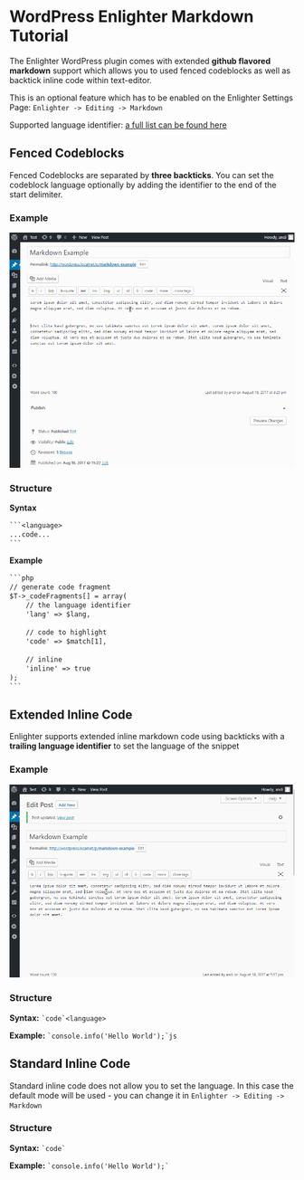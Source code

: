 WordPress Enlighter Markdown Tutorial
=====================================

The Enlighter WordPress plugin comes with extended **github flavored markdown** support which allows you to used fenced codeblocks as well as backtick inline code within text-editor.

This is an optional feature which has to be enabled on the Enlighter Settings Page: `Enlighter -> Editing -> Markdown`

Supported language identifier: [a full list can be found here](https://github.com/EnlighterJS/Plugin.WordPress/blob/master/modules/core/LanguageManager.php)

Fenced Codeblocks
-------------------------------------

Fenced Codeblocks are separated by **three backticks**. You can set the codeblock language optionally by adding the identifier to the end of the start delimiter.

### Example ###

![Insert Code](../assets/wordpress_markdown_fenced.gif)

### Structure ###

**Syntax**

    ```<language>
    ...code...
    ```

**Example**

    ```php
    // generate code fragment
    $T->_codeFragments[] = array(
        // the language identifier
        'lang' => $lang,

        // code to highlight
        'code' => $match[1],

        // inline
        'inline' => true
    );
    ```

Extended Inline Code
-------------------------------------

Enlighter supports extended inline markdown code using backticks with a **trailing language identifier** to set the language of the snippet

### Example ###

![Insert Code](../assets/wordpress_markdown_inline.gif)

### Structure ###

**Syntax:** `` `code`<language> ``

**Example:** `` `console.info('Hello World');`js ``


Standard Inline Code
-------------------------------------

Standard inline code does not allow you to set the language. In this case the default mode will be used - you can change it in `Enlighter -> Editing -> Markdown`

### Structure ###

**Syntax:** `` `code` ``

**Example:** `` `console.info('Hello World');` ``
